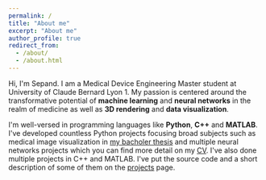 ```yaml
---
permalink: /
title: "About me"
excerpt: "About me"
author_profile: true
redirect_from: 
  - /about/
  - /about.html
---
```

Hi, I'm Sepand. I am a Medical Device Engineering Master student at University of Claude Bernard Lyon 1.
My passion is centered around the transformative potential of **machine learning** and **neural networks** in the realm of medicine as well as **3D rendering** and **data visualization**. 

I'm well-versed in programming languages like **Python**, **C++** and **MATLAB**. I've developed countless Python projects focusing broad subjects such as medical image visualization in [my bacholer thesis](projects/medvispy) and multiple neural networks projects which you can find more detail on my [CV](/cv/). I've also done multiple projects in C++ and MATLAB. I've put the source code and a short description of some of them on the [projects](/projects/) page.


